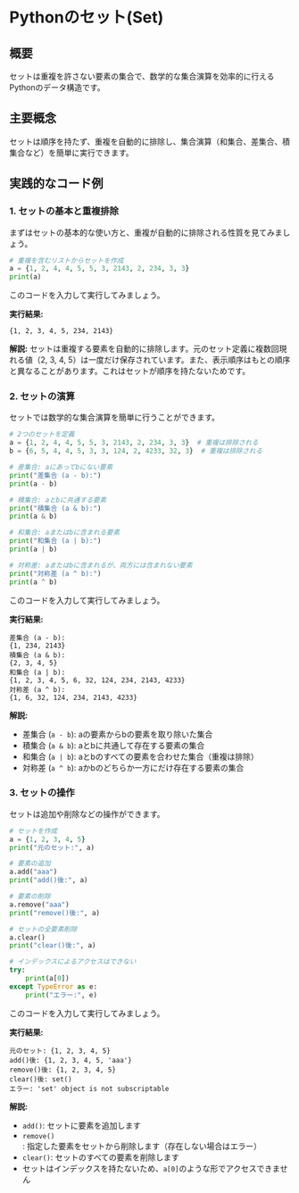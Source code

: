 # Pythonのセット(Set)

## 概要
セットは重複を許さない要素の集合で、数学的な集合演算を効率的に行えるPythonのデータ構造です。

## 主要概念
セットは順序を持たず、重複を自動的に排除し、集合演算（和集合、差集合、積集合など）を簡単に実行できます。

## 実践的なコード例

### 1. セットの基本と重複排除

まずはセットの基本的な使い方と、重複が自動的に排除される性質を見てみましょう。

```python
# 重複を含むリストからセットを作成
a = {1, 2, 4, 4, 5, 5, 3, 2143, 2, 234, 3, 3}
print(a)
```

このコードを入力して実行してみましょう。

**実行結果:**
```
{1, 2, 3, 4, 5, 234, 2143}
```

**解説:** 
セットは重複する要素を自動的に排除します。元のセット定義に複数回現れる値（2, 3, 4, 5）は一度だけ保存されています。また、表示順序はもとの順序と異なることがあります。これはセットが順序を持たないためです。

### 2. セットの演算

セットでは数学的な集合演算を簡単に行うことができます。

```python
# 2つのセットを定義
a = {1, 2, 4, 4, 5, 5, 3, 2143, 2, 234, 3, 3}  # 重複は排除される
b = {6, 5, 4, 4, 5, 3, 3, 124, 2, 4233, 32, 3}  # 重複は排除される

# 差集合: aにあってbにない要素
print("差集合 (a - b):")
print(a - b)

# 積集合: aとbに共通する要素
print("積集合 (a & b):")
print(a & b)

# 和集合: aまたはbに含まれる要素
print("和集合 (a | b):")
print(a | b)

# 対称差: aまたはbに含まれるが、両方には含まれない要素
print("対称差 (a ^ b):")
print(a ^ b)
```

このコードを入力して実行してみましょう。

**実行結果:**
```
差集合 (a - b):
{1, 234, 2143}
積集合 (a & b):
{2, 3, 4, 5}
和集合 (a | b):
{1, 2, 3, 4, 5, 6, 32, 124, 234, 2143, 4233}
対称差 (a ^ b):
{1, 6, 32, 124, 234, 2143, 4233}
```

**解説:**
- 差集合 (`a - b`): aの要素からbの要素を取り除いた集合
- 積集合 (`a & b`): aとbに共通して存在する要素の集合
- 和集合 (`a | b`): aとbのすべての要素を合わせた集合（重複は排除）
- 対称差 (`a ^ b`): aかbのどちらか一方にだけ存在する要素の集合

### 3. セットの操作

セットは追加や削除などの操作ができます。

```python
# セットを作成
a = {1, 2, 3, 4, 5}
print("元のセット:", a)

# 要素の追加
a.add("aaa")
print("add()後:", a)

# 要素の削除
a.remove("aaa")
print("remove()後:", a)

# セットの全要素削除
a.clear()
print("clear()後:", a)

# インデックスによるアクセスはできない
try:
    print(a[0])
except TypeError as e:
    print("エラー:", e)
```

このコードを入力して実行してみましょう。

**実行結果:**
```
元のセット: {1, 2, 3, 4, 5}
add()後: {1, 2, 3, 4, 5, 'aaa'}
remove()後: {1, 2, 3, 4, 5}
clear()後: set()
エラー: 'set' object is not subscriptable
```

**解説:**
- `add()`: セットに要素を追加します
- `remove()`: 指定した要素をセットから削除します（存在しない場合はエラー）
- `clear()`: セットのすべての要素を削除します
- セットはインデックスを持たないため、`a[0]`のような形でアクセスできません
